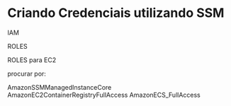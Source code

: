 # Criando Credenciais utilizando SSM

IAM

ROLES

ROLES para EC2

procurar por:

AmazonSSMManagedInstanceCore
AmazonEC2ContainerRegistryFullAccess
AmazonECS_FullAccess